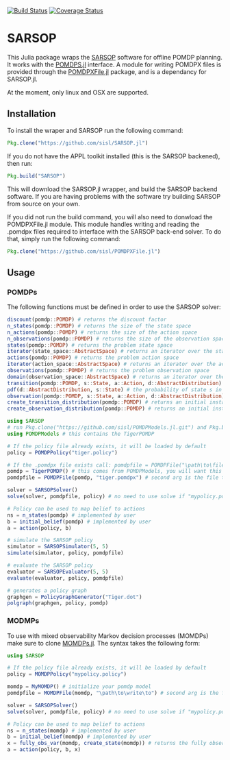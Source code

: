 [![Build Status](https://travis-ci.org/sisl/SARSOP.jl.svg?branch=master)](https://travis-ci.org/sisl/SARSOP.jl)
[![Coverage Status](https://coveralls.io/repos/sisl/SARSOP.jl/badge.svg?branch=master&service=github)](https://coveralls.io/github/sisl/SARSOP.jl?branch=master)

# SARSOP

This Julia package wraps the [SARSOP](http://bigbird.comp.nus.edu.sg/pmwiki/farm/appl/) software for offline POMDP planning. 
It works with the [POMDPS.jl](https://github.com/sisl/POMDPs.jl) interface.
A module for writing POMDPX files is provided through the [POMDPXFile.jl](https://github.com/sisl/POMDPXFile.jl) package, and is a dependancy for SARSOP.jl. 

At the moment, only linux and OSX are supported.

## Installation
To install the wraper and SARSOP run the following command:

```julia
Pkg.clone("https://github.com/sisl/SARSOP.jl")
```

If you do not have the APPL toolkit installed (this is the SARSOP backened), then run:

```julia
Pkg.build("SARSOP")
```

This will download the SARSOP.jl wrapper, and build the SARSOP backend software. If you are having problems with the
software try building SARSOP from source on your own. 

If you did not run the build command, you will also need to donwload the POMDPXFile.jl module. This module handles writing and reading the .pomdpx files required to interface with the SARSOP back-end solver. To do that, simply run the following command:

```julia
Pkg.clone("https://github.com/sisl/POMDPXFile.jl")
```

## Usage
### POMDPs
The following functions must be defined in order to use the SARSOP solver:

```julia
discount(pomdp::POMDP) # returns the discount factor
n_states(pomdp::POMDP) # returns the size of the state space
n_actions(pomdp::POMDP) # returns the size of the action space
n_observations(pomdp::POMDP) # returns the size of the observation space
states(pomdp::POMDP) # returns the problem state space
iterator(state_space::AbstractSpace) # returns an iterator over the state space
actions(pomdp::POMDP) # returns the problem action space
iterator(action_space::AbstractSpace) # returns an iterator over the action space
observations(pomdp::POMDP) # returns the problem observation space
domain(observation_space::AbstractSpace) # returns an iterator over the observation space
transition(pomdp::POMDP, s::State, a::Action, d::AbstractDistribution) # distribution of states from the (s,a) pair
pdf(d::AbstractDistribution, s::State) # the probability of state s in distribution d
observation(pomdp::POMDP, s::State, a::Action, d::AbstractDistribution) # distribution over observation from the (s,a) pair
create_transition_distribution(pomdp::POMDP) # returns an initial instance of the transition distribution
create_observation_distribution(pomdp::POMDP) # returns an initial instance of the observation distribution
```
```julia
using SARSOP
# run Pkg.clone("https://github.com/sisl/POMDPModels.jl.git") and Pkg.build("POMDPModels") to get this module
using POMDPModels # this contains the TigerPOMDP

# If the policy file already exists, it will be loaded by default
policy = POMDPPolicy("tiger.policy")

# If the .pomdpx file exists call: pomdpfile = POMDPFile("\path\to\file") 
pomdp = TigerPOMDP() # this comes from POMDPModels, you will want this to be your concrete POMDP type
pomdpfile = POMDPFile(pomdp, "tiger.pomdpx") # second arg is the file to which .pomdpx will be writeten

solver = SARSOPSolver()
solve(solver, pomdpfile, policy) # no need to use solve if "mypolicy.policy" already exists

# Policy can be used to map belief to actions
ns = n_states(pomdp) # implemented by user
b = initial_belief(pomdp) # implemented by user
a = action(policy, b) 

# simulate the SARSOP policy
simulator = SARSOPSimulator(5, 5)
simulate(simulator, policy, pomdpfile)

# evaluate the SARSOP policy
evaluator = SARSOPEvaluator(5, 5)
evaluate(evaluator, policy, pomdpfile)

# generates a policy graph
graphgen = PolicyGraphGenerator("Tiger.dot")
polgraph(graphgen, policy, pomdp)

```

### MODMPs
To use with mixed observability Markov decision processes (MOMDPs) make sure to clone [MOMDPs.jl](https://github.com/sisl/MOMDPs.jl). The syntax takes the following form:

```julia
using SARSOP

# If the policy file already exists, it will be loaded by default
policy = MOMDPPolicy("mypolicy.policy")

momdp = MyMOMDP() # initialize your pomdp model
pomdpfile = MOMDPFile(momdp, "\path\to\write\to") # second arg is the file to which .pomdpx will be writeten

solver = SARSOPSolver()
solve(solver, pomdpfile, policy) # no need to use solve if "mypolicy.policy" already exists

# Policy can be used to map belief to actions
ns = n_states(momdp) # implemented by user
b = initial_belief(momdp) # implemented by user
x = fully_obs_var(momdp, create_state(momdp)) # returns the fully observable varaible (implemented by user)
a = action(policy, b, x) 
```
